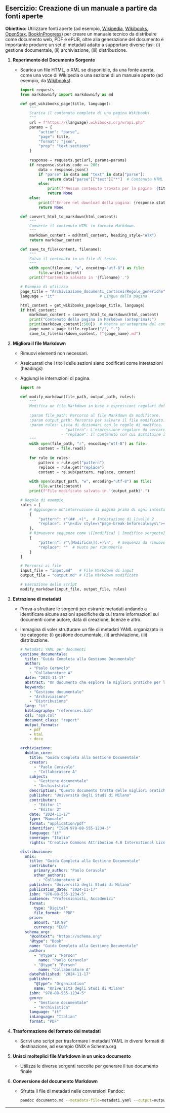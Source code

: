 ## Esercizio: Creazione di un manuale a partire da fonti aperte

**Obiettivo:** Utilizzare fonti aperte (ad esempio, [Wikipedia](https://it.wikipedia.org), [Wikibooks](https://en.wikibooks.org/), [OpenStax](https://openstax.org), [BookInProgress](https://www.bookinprogress.org)) per creare un manuale tecnico da distribuire come documento web, PDF e ePUB, oltre alla generazione del documento è importante produrre un set di metadati adatto a supportare diverse fasi: (i) gestione documentale, (ii) archiviazione, (iii) distribuzione.

1. **Reperimento del Documento Sorgente**

   - Scarica un file HTML, o XML se disponibile, da una fonte aperta, come una voce di Wikipedia o una sezione di un manuale aperto (ad esempio, da [Wikibooks](https://en.wikibooks.org/)).

     ```python
     import requests
     from markdownify import markdownify as md
     
     def get_wikibooks_page(title, language):
         """
         Scarica il contenuto completo di una pagina Wikibooks.
         """
         url = f"https://{language}.wikibooks.org/w/api.php"
         params = {
             "action": "parse",
             "page": title,
             "format": "json",
             "prop": "text|sections"
         }
         
         response = requests.get(url, params=params)
         if response.status_code == 200:
             data = response.json()
             if "parse" in data and "text" in data["parse"]:
                 return data["parse"]["text"]["*"]  # Contenuto HTML della pagina
             else:
                 print(f"Nessun contenuto trovato per la pagina '{title}'.")
                 return None
         else:
             print(f"Errore nel download della pagina: {response.status_code}")
             return None
     
     def convert_html_to_markdown(html_content):
         """
         Converte il contenuto HTML in formato Markdown.
         """
         markdown_content = md(html_content, heading_style="ATX")
         return markdown_content
     
     def save_to_file(content, filename):
         """
         Salva il contenuto in un file di testo.
         """
         with open(filename, "w", encoding="utf-8") as file:
             file.write(content)
         print(f"Contenuto salvato in '{filename}'.")
     
     # Esempio di utilizzo
     page_title = "Archiviazione_documenti_cartacei/Regole_generiche"  # Titolo della pagina Wikibooks
     language = "it"                    # Lingua della pagina
     
     html_content = get_wikibooks_page(page_title, language)
     if html_content:
         markdown_content = convert_html_to_markdown(html_content)
         print("Contenuto della pagina in Markdown (anteprima):")
         print(markdown_content[:500])  # Mostra un'anteprima del contenuto
         page_name = page_title.replace("/", "-")
         save_to_file(markdown_content, f"{page_name}.md")
     ```

2. **Migliora il file Markdown** 

   - Rimuovi elementi non necessari.

   - Assicuarati che i titoli delle sezioni siano codificati come intestazioni (headings)

   - Aggiungi le interruzioni di pagina.

     ```python
     import re
     
     def modify_markdown(file_path, output_path, rules):
         """
         Modifica un file Markdown in base a espressioni regolari definite dall'utente.
         
         :param file_path: Percorso al file Markdown da modificare.
         :param output_path: Percorso per salvare il file modificato.
         :param rules: Lista di dizionari con le regole di modifica. Ogni regola deve avere:
                       - "pattern": L'espressione regolare da cercare.
                       - "replace": Il contenuto con cui sostituire il pattern (o None per rimuoverlo).
         """
         with open(file_path, "r", encoding="utf-8") as file:
             content = file.read()
         
         for rule in rules:
             pattern = rule.get("pattern")
             replace = rule.get("replace")
             content = re.sub(pattern, replace, content)
         
         with open(output_path, "w", encoding="utf-8") as file:
             file.write(content)
         print(f"File modificato salvato in '{output_path}'.")
     
     # Regole di esempio
     rules = [
         # Aggiungere un'interruzione di pagina prima di ogni intestazione di livello 2
         {
             "pattern": r"(## .+)",  # Intestazione di livello 2
             "replace": r"\n<div style=\"page-break-before:always\"></div>\n\1"  # Interruzione di pagina
         },
         # Rimuovere sequenze come \[[modifica] | [modifica sorgente]]
         {
             "pattern": r"\[Modifica\](.+)\n",  # Sequenza da rimuovere
             "replace": ""  # Vuoto per rimuoverlo
         }
     ]
     
     # Percorsi ai file
     input_file = "input.md"   # File Markdown di input
     output_file = "output.md" # File Markdown modificato
     
     # Esecuzione dello script
     modify_markdown(input_file, output_file, rules)
     
     ```

     

3. **Estrazione di metadati**

   - Prova a sfruttare le sorgenti per estrarre metadati andando a identificare alcune sezioni specifiche da cui trarre informazioni sui documenti come autore, data di creazione, licenze e altro.

   - Immagina di voler strutturare un file di metadati YAML organizzato in tre categorie:  (i) gestione documentale, (ii) archiviazione, (iii) distribuzione.

     ```yaml
     # Metadati YAML per documenti
     gestione_documentale:
       title: "Guida Completa alla Gestione Documentale"
       author: 
         - "Paolo Ceravolo"
         - "Collaboratore A"
       date: "2024-11-17"
       abstract: "Un documento che esplora le migliori pratiche per la gestione documentale."
       keywords:
         - "Gestione documentale"
         - "Archiviazione"
         - "Distribuzione"
       lang: "it"
       bibliography: "references.bib"
       csl: "apa.csl"
       document_class: "report"
       output_formats:
         - pdf
         - html
         - docx
     
     archiviazione:
       dublin_core:
         title: "Guida Completa alla Gestione Documentale"
         creator: 
           - "Paolo Ceravolo"
           - "Collaboratore A"
         subject: 
           - "Gestione documentale"
           - "Archivistica"
         description: "Questo documento tratta delle migliori pratiche e tecniche per gestire e archiviare i documenti."
         publisher: "Università degli Studi di Milano"
         contributor: 
           - "Editor 1"
           - "Editor 2"
         date: "2024-11-17"
         type: "Manuale"
         format: "application/pdf"
         identifier: "ISBN-978-88-555-1234-5"
         language: "it"
         coverage: "Italia"
         rights: "Creative Commons Attribution 4.0 International License"
     
     distribuzione:
       onix:
         title: "Guida Completa alla Gestione Documentale"
         contributor:
           primary_author: "Paolo Ceravolo"
           other_authors:
             - "Collaboratore A"
         publisher: "Università degli Studi di Milano"
         publication_date: "2024-11-17"
         isbn: "978-88-555-1234-5"
         audience: "Professionisti, Accademici"
         format: 
           type: "Digital"
           file_format: "PDF"
         price:
           amount: "19.99"
           currency: "EUR"
       schema_org:
         "@context": "https://schema.org"
         "@type": "Book"
         name: "Guida Completa alla Gestione Documentale"
         author: 
           - "@type": "Person"
             name: "Paolo Ceravolo"
           - "@type": "Person"
             name: "Collaboratore A"
         datePublished: "2024-11-17"
         publisher: 
           "@type": "Organization"
           name: "Università degli Studi di Milano"
         isbn: "978-88-555-1234-5"
         genre: 
           - "Gestione documentale"
           - "Archivistica"
         language: "it"
         inLanguage: "Italian"
         format: "PDF"
     ```

4. **Trasformazione del formato dei metadati**

   - Scrivi uno script per trasformare i metadati YAML in diversi formati di destinazione, ad esempio ONIX e Schema.org 

5. **Unisci molteplici file Markdown in un unico documento** 

   - Utilizza le diverse sorgenti raccolte per generare il tuo documento finale

6. **Conversione del documento Markdown**

   - Sfrutta il file di metadati nelle conversioni Pandoc:

     ```bash
     pandoc documento.md --metadata-file=metadati.yaml --output=output.pdf --pdf-engine=xelatex
     ```

---
